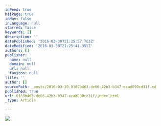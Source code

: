 ```yaml
---
inFeed: true
hasPage: true
inNav: false
inLanguage: null
starred: false
keywords: []
description: ''
datePublished: '2016-03-30T21:25:57.703Z'
dateModified: '2016-03-30T21:25:41.395Z'
authors: []
publisher:
  name: null
  domain: null
  url: null
  favicon: null
title: ''
author: []
sourcePath: _posts/2016-03-30-0189b463-de66-42b3-b347-ecad090cd31f.md
published: true
url: 0189b463-de66-42b3-b347-ecad090cd31f/index.html
_type: Article

---
```

![](https://the-grid-user-content.s3-us-west-2.amazonaws.com/27df8514-f4f2-4288-a09c-27d82859ded6.png)